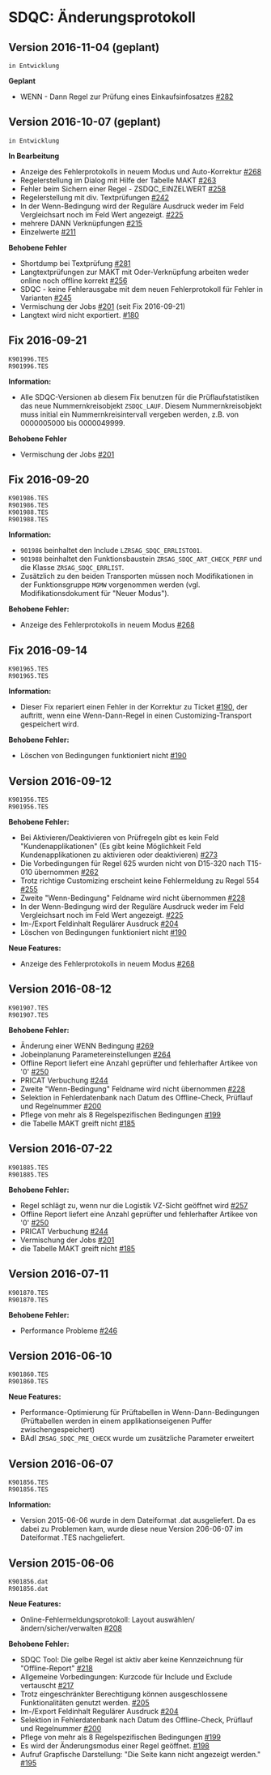 # SDQC: Änderungsprotokoll

## Version 2016-11-04 (geplant)

```
in Entwicklung
```

**Geplant**
- WENN - Dann Regel zur Prüfung eines Einkaufsinfosatzes [\#282](http://ec2-54-72-131-21.eu-west-1.compute.amazonaws.com/redmine/issues/282)

## Version 2016-10-07 (geplant)

```
in Entwicklung
```

**In Bearbeitung**
- Anzeige des Fehlerprotokolls in neuem Modus und Auto-Korrektur [\#268](http://ec2-54-72-131-21.eu-west-1.compute.amazonaws.com/redmine/issues/268)
- Regelerstellung im Dialog mit Hilfe der Tabelle MAKT [\#263](http://ec2-54-72-131-21.eu-west-1.compute.amazonaws.com/redmine/issues/263)
- Fehler beim Sichern einer Regel - ZSDQC_EINZELWERT [\#258](http://ec2-54-72-131-21.eu-west-1.compute.amazonaws.com/redmine/issues/258)
- Regelerstellung mit div. Textprüfungen [\#242](http://ec2-54-72-131-21.eu-west-1.compute.amazonaws.com/redmine/issues/242)
- In der Wenn-Bedingung wird der Reguläre Ausdruck weder im Feld Vergleichsart noch im Feld Wert angezeigt. [\#225](http://ec2-54-72-131-21.eu-west-1.compute.amazonaws.com/redmine/issues/225)
- mehrere DANN Verknüpfungen [\#215](http://ec2-54-72-131-21.eu-west-1.compute.amazonaws.com/redmine/issues/215)
- Einzelwerte [\#211](http://ec2-54-72-131-21.eu-west-1.compute.amazonaws.com/redmine/issues/211)

**Behobene Fehler**

- Shortdump bei Textprüfung [\#281](http://ec2-54-72-131-21.eu-west-1.compute.amazonaws.com/redmine/issues/281)
- Langtextprüfungen zur MAKT mit Oder-Verknüpfung arbeiten weder online noch offline korrekt [\#256](http://ec2-54-72-131-21.eu-west-1.compute.amazonaws.com/redmine/issues/256)
- SDQC - keine Fehlerausgabe mit dem neuen Fehlerprotokoll für Fehler in Varianten [\#245](http://ec2-54-72-131-21.eu-west-1.compute.amazonaws.com/redmine/issues/245)
- Vermischung der Jobs [\#201](http://ec2-54-72-131-21.eu-west-1.compute.amazonaws.com/redmine/issues/201) (seit Fix 2016-09-21)
- Langtext wird nicht exportiert. [\#180](http://ec2-54-72-131-21.eu-west-1.compute.amazonaws.com/redmine/issues/180)

## Fix 2016-09-21

```
K901996.TES
R901996.TES
```

**Information:**

- Alle SDQC-Versionen ab diesem Fix benutzen für die Prüflaufstatistiken das neue Nummernkreisobjekt `ZSDQC_LAUF`. Diesem Nummernkreisobjekt muss initial ein Nummernkreisintervall vergeben werden, z.B. von 0000005000 bis 0000049999.

**Behobene Fehler**

- Vermischung der Jobs [\#201](http://ec2-54-72-131-21.eu-west-1.compute.amazonaws.com/redmine/issues/201)

## Fix 2016-09-20

```
K901986.TES
R901986.TES
K901988.TES
R901988.TES
```

**Information:**

- `901986` beinhaltet den Include `LZRSAG_SDQC_ERRLISTO01`.
- `901988` beinhaltet den Funktionsbaustein `ZRSAG_SDQC_ART_CHECK_PERF` und die Klasse `ZRSAG_SDQC_ERRLIST`.
- Zusätzlich zu den beiden Transporten müssen noch Modifikationen in der Funktionsgruppe `MGMW` vorgenommen werden (vgl. Modifikationsdokument für "Neuer Modus").

**Behobene Fehler:**

- Anzeige des Fehlerprotokolls in neuem Modus [\#268](http://ec2-54-72-131-21.eu-west-1.compute.amazonaws.com/redmine/issues/268)

## Fix 2016-09-14

```
K901965.TES
R901965.TES
```

**Information:**

- Dieser Fix repariert einen Fehler in der Korrektur zu Ticket [\#190](http://ec2-54-72-131-21.eu-west-1.compute.amazonaws.com/redmine/issues/190), der auftritt, wenn eine Wenn-Dann-Regel in einen Customizing-Transport gespeichert wird.

**Behobene Fehler:**

- Löschen von Bedingungen funktioniert nicht [\#190](http://ec2-54-72-131-21.eu-west-1.compute.amazonaws.com/redmine/issues/190)

## Version 2016-09-12

```
K901956.TES
R901956.TES
```

**Behobene Fehler:**

- Bei Aktivieren/Deaktivieren von Prüfregeln gibt es kein Feld "Kundenapplikationen" (Es gibt keine Möglichkeit Feld Kundenapplikationen zu aktivieren oder deaktivieren) [\#273](http://ec2-54-72-131-21.eu-west-1.compute.amazonaws.com/redmine/issues/273)
- Die Vorbedingungen für Regel 625 wurden nicht von D15-320 nach T15-010 übernommen [\#262](http://ec2-54-72-131-21.eu-west-1.compute.amazonaws.com/redmine/issues/262)
- Trotz richtige Customizing erscheint keine Fehlermeldung zu Regel 554 [\#255](http://ec2-54-72-131-21.eu-west-1.compute.amazonaws.com/redmine/issues/255)
- Zweite "Wenn-Bedingung" Feldname wird nicht übernommen [\#228](http://ec2-54-72-131-21.eu-west-1.compute.amazonaws.com/redmine/issues/228)
- In der Wenn-Bedingung wird der Reguläre Ausdruck weder im Feld Vergleichsart noch im Feld Wert angezeigt. [\#225](http://ec2-54-72-131-21.eu-west-1.compute.amazonaws.com/redmine/issues/225)
- Im-/Export Feldinhalt Regulärer Ausdruck [\#204](http://ec2-54-72-131-21.eu-west-1.compute.amazonaws.com/redmine/issues/204)
- Löschen von Bedingungen funktioniert nicht [\#190](http://ec2-54-72-131-21.eu-west-1.compute.amazonaws.com/redmine/issues/190)

**Neue Features:**

- Anzeige des Fehlerprotokolls in neuem Modus [\#268](http://ec2-54-72-131-21.eu-west-1.compute.amazonaws.com/redmine/issues/268)

## Version 2016-08-12

```
K901907.TES
R901907.TES
```

**Behobene Fehler:**

- Änderung einer WENN Bedingung [\#269](http://ec2-54-72-131-21.eu-west-1.compute.amazonaws.com/redmine/issues/269)
- Jobeinplanung Parametereinstellungen [\#264](http://ec2-54-72-131-21.eu-west-1.compute.amazonaws.com/redmine/issues/264)
- Offline Report liefert eine Anzahl geprüfter und fehlerhafter Artikee von '0' [\#250](http://ec2-54-72-131-21.eu-west-1.compute.amazonaws.com/redmine/issues/250)
- PRICAT Verbuchung [\#244](http://ec2-54-72-131-21.eu-west-1.compute.amazonaws.com/redmine/issues/244)
- Zweite "Wenn-Bedingung" Feldname wird nicht übernommen [\#228](http://ec2-54-72-131-21.eu-west-1.compute.amazonaws.com/redmine/issues/228)
- Selektion in Fehlerdatenbank nach Datum des Offline-Check, Prüflauf und Regelnummer [\#200](http://ec2-54-72-131-21.eu-west-1.compute.amazonaws.com/redmine/issues/200)
- Pflege von mehr als 8 Regelspezifischen Bedingungen [\#199](http://ec2-54-72-131-21.eu-west-1.compute.amazonaws.com/redmine/issues/199)
- die Tabelle MAKT greift nicht [\#185](http://ec2-54-72-131-21.eu-west-1.compute.amazonaws.com/redmine/issues/185)

## Version 2016-07-22

```
K901885.TES
R901885.TES
```

**Behobene Fehler:**

- Regel schlägt zu, wenn nur die Logistik VZ-Sicht geöffnet wird [\#257](http://ec2-54-72-131-21.eu-west-1.compute.amazonaws.com/redmine/issues/257)
- Offline Report liefert eine Anzahl geprüfter und fehlerhafter Artikee von '0' [\#250](http://ec2-54-72-131-21.eu-west-1.compute.amazonaws.com/redmine/issues/250)
- PRICAT Verbuchung [\#244](http://ec2-54-72-131-21.eu-west-1.compute.amazonaws.com/redmine/issues/244)
- Vermischung der Jobs [\#201](http://ec2-54-72-131-21.eu-west-1.compute.amazonaws.com/redmine/issues/201)
- die Tabelle MAKT greift nicht [\#185](http://ec2-54-72-131-21.eu-west-1.compute.amazonaws.com/redmine/issues/185)

## Version 2016-07-11

```
K901870.TES
R901870.TES
```

**Behobene Fehler:**

- Performance Probleme [\#246](http://ec2-54-72-131-21.eu-west-1.compute.amazonaws.com/redmine/issues/246)

## Version 2016-06-10

```
K901860.TES
R901860.TES
```

**Neue Features:**

- Performance-Optimierung für Prüftabellen in Wenn-Dann-Bedingungen (Prüftabellen werden in einem applikationseigenen Puffer zwischengespeichert)
- BAdI `ZRSAG_SDQC_PRE_CHECK` wurde um zusätzliche Parameter erweitert


## Version 2016-06-07

```
K901856.TES
R901856.TES
```

**Information:**

- Version 2015-06-06 wurde in dem Dateiformat .dat ausgeliefert. Da es dabei zu Problemen kam, wurde diese neue Version 206-06-07 im Dateiformat .TES nachgeliefert.

## Version 2015-06-06

```
K901856.dat
R901856.dat
```

**Neue Features:**

- Online-Fehlermeldungsprotokoll: Layout auswählen/ändern/sicher/verwalten [\#208](http://ec2-54-72-131-21.eu-west-1.compute.amazonaws.com/redmine/issues/208)

**Behobene Fehler:**

- SDQC Tool: Die gelbe Regel ist aktiv aber keine Kennzeichnung für "Offline-Report" [\#218](http://ec2-54-72-131-21.eu-west-1.compute.amazonaws.com/redmine/issues/218)
- Allgemeine Vorbedingungen: Kurzcode für Include und Exclude vertauscht [\#217](http://ec2-54-72-131-21.eu-west-1.compute.amazonaws.com/redmine/issues/217)
- Trotz eingeschränkter Berechtigung können ausgeschlossene Funktionalitäten genutzt werden. [\#205](http://ec2-54-72-131-21.eu-west-1.compute.amazonaws.com/redmine/issues/205)
- Im-/Export Feldinhalt Regulärer Ausdruck [\#204](http://ec2-54-72-131-21.eu-west-1.compute.amazonaws.com/redmine/issues/204)
- Selektion in Fehlerdatenbank nach Datum des Offline-Check, Prüflauf und Regelnummer [\#200](http://ec2-54-72-131-21.eu-west-1.compute.amazonaws.com/redmine/issues/200)
- Pflege von mehr als 8 Regelspezifischen Bedingungen [\#199](http://ec2-54-72-131-21.eu-west-1.compute.amazonaws.com/redmine/issues/199)
- Es wird der Änderungsmodus einer Regel geöffnet. [\#198](http://ec2-54-72-131-21.eu-west-1.compute.amazonaws.com/redmine/issues/198)
- Aufruf Grapfische Darstellung: "Die Seite kann nicht angezeigt werden." [\#195](http://ec2-54-72-131-21.eu-west-1.compute.amazonaws.com/redmine/issues/195)
